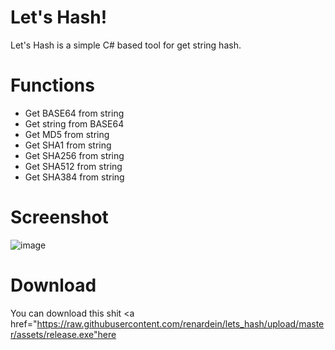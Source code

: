 # Let's Hash!
Let's Hash is a simple C# based tool for get string hash.
# Functions

  - Get BASE64 from string
  - Get string from BASE64
  - Get MD5 from string
  - Get SHA1 from string
  - Get SHA256 from string
  - Get SHA512 from string
  - Get SHA384 from string
# Screenshot
<img src="https://raw.githubusercontent.com/renardein/lets_hash/upload/master/assets/screenshot.PNG" alt="image" border="0"></img>
# Download
 You can download this shit <a href="https://raw.githubusercontent.com/renardein/lets_hash/upload/master/assets/release.exe"here</a>
